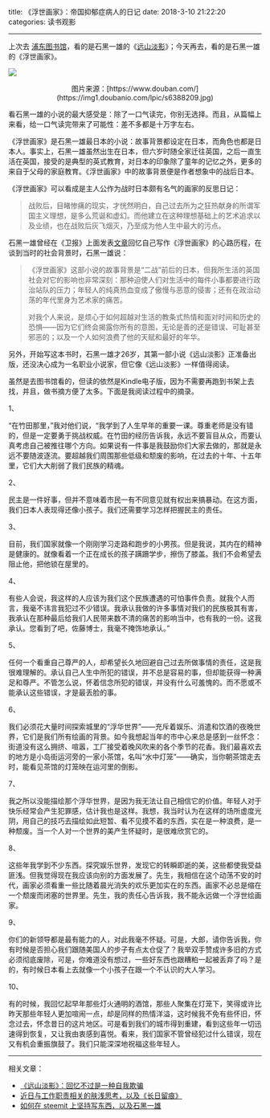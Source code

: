 title: 《浮世画家》：帝国抑郁症病人的日记
date: 2018-3-10 21:22:20
categories: 读书观影

---

上次去 [浦东图书馆](https://steemit.com/cn/@drunkevil/6hjbmy)，看的是石黑一雄的《[远山淡影](https://steemit.com/cn/@drunkevil/or-or)》；今天再去，看的是石黑一雄的《浮世画家》。

<!--more-->

![](https://img1.doubanio.com/lpic/s6388209.jpg)

<center>图片来源：[https://www.douban.com/](https://img1.doubanio.com/lpic/s6388209.jpg)</center>

看石黑一雄的小说的最大感受是：除了一口气读完，你别无选择。而且，从篇幅上来看，给一口气读完带来了可能性：差不多都是十万字左右。

《浮世画家》是石黑一雄最日本的小说：故事背景都设定在日本，而角色也都是日本人。事实上，石黑一雄虽然出生在日本，但六岁时随全家迁往英国，之后一直生活在英国，接受的是典型的英式教育，对日本的印象除了童年的记忆之外，更多的来自于父母的家庭教育。《浮世画家》中的故事背景便是作者想象中的战后日本。

《浮世画家》可以看成是主人公作为战时日本颇有名气的画家的反思日记：

> 战败后，目睹惨痛的现实，才恍然明白，自己过去所为之狂热献身的所谓军国主义理想，是多么荒诞和虚幻。而他建立在这种理想基础上的艺术追求以及业绩，也在战败后灰飞烟灭，乃至成为他人生中最大的污点。

石黑一雄曾经在《卫报》上面发表[文章](http://www.thepaper.cn/newsDetail_forward_1816456)回忆自己写作《浮世画家》的心路历程，在谈到当时的社会背景时，石黑一雄说：

> 《浮世画家》这部小说的故事背景是“二战”前后的日本，但我所生活的英国社会对它的影响也非常深刻：那种迫使人们对生活中的每件小事都要进行政治站队的压力；年轻人的纯真热血变成了傲慢与恶意的侵害；还有在政治动荡的年代里身为艺术家的痛苦。
>
> 对我个人来说，是烦心于如何超越对生活的教条式热情和面对时间和历史的恐惧——因为它们终会揭露你所有的意图，无论是善的还是错误、可耻甚至邪恶的；以及一个人如何浪费了他的天赋和最好的年华。

另外，开始写这本书时，石黑一雄才26岁，其第一部小说《远山淡影》正准备出版，还没决心成为一名职业小说家，但它像《远山淡影》一样值得阅读。

虽然是去图书馆看的，但读的依然是Kindle电子版，因为不需要再跑到书架上去找，并且，做书摘方便了太多。下面是我阅读过程中的摘录。

1、

“在竹田那里，”我对他们说，“我学到了人生早年的重要一课。尊重老师是没有错的，但是一定要勇于挑战权威。在竹田的经历告诉我，永远不要盲目从众，而要认真考虑自己被推往哪个方向。如果说有一件事是我鼓励你们大家去做的，那就是永远不要随波逐流。要超越我们周围那些低级和颓废的影响，在过去的十年、十五年里，它们大大削弱了我们民族的精魂。

2、

民主是一件好事，但并不意味着市民一有不同意见就有权出来搞暴动。在这方面，我们日本人表现得还像小孩子。我们还需要学习怎样把握民主的责任。

3、

目前，我们国家就像一个刚刚学习走路和跑步的小男孩。但是我说，其内在的精神是健康的。就像看着一个正在成长的孩子蹒跚学步，擦伤了膝盖。我们不会希望去阻止他，把他锁在屋里的。

4、

有些人会说，我这样的人应该为我们这个民族遭遇的可怕事件负责。就我个人而言，我毫不讳言我犯过不少错误。我承认我做的许多事情对我们的民族极其有害，我承认在那种最后给我们人民带来数不清的痛苦的影响当中，也有我的一份。这我承认。您看到了吧，佐藤博士，我毫不掩饰地承认。”

5、

任何一个看重自己尊严的人，却希望长久地回避自己过去所做事情的责任，这是我很难理解的。承认自己人生中所犯的错误，并不总是容易的事，但却能获得一种满足和尊严。不管怎么说，怀着信念所犯的错误，并没有什么可羞愧的。而不愿或不能承认这些错误，才是最丢脸的事。

6、

我们必须花大量时间探索城里的“浮华世界”——充斥着娱乐、消遣和饮酒的夜晚世界，它们是我们所有绘画的背景。如今我想起当年的市中心来总是感到一丝怀念：街道没有这么拥挤、喧嚣，工厂接受着晚风吹来的各个季节的花香。我们最喜欢去的地方是小岛街运河旁的一家小茶馆，名叫“水中灯笼”——确实，当你朝茶馆走去时，能看见茶馆的灯笼映在运河里的倒影。

7、

我之所以没能描绘那个浮华世界，是因为我无法让自己相信它的价值。年轻人对于快乐经常会产生犯罪感，估计我也是这样。我想，我当时认为在这样的场所虚度光阴，用自己的技巧去描绘如此短暂、看不见摸不着的东西，实在是一种浪费，是一种颓废。当一个人对一个世界的美产生怀疑时，是很难欣赏它的。

8、

这些年我学到不少东西。探究娱乐世界，发现它的转瞬即逝的美，这些都使我受益匪浅。但我觉得现在我应该向别的方面发展了。先生，我相信在这个动荡不安的时代，画家必须看重一些比随着晨光消失的欢乐更加实在的东西。画家不必总是缩在一个颓废而闭塞的世界里。先生，我的责任心告诉我，我不能永远做一个浮世绘画家。

9、

你们的新领导都是最有能力的人，对此我毫不怀疑。可是，大郎，请你告诉我，你有时候是否担心我们跟随美国人的步子有点太仓促了？我举双手赞成许多旧的方式必须彻底废除，可是，你难道没有想过，一些好东西也跟糟粕一起被丢弃了吗？是的，有时候日本看上去就像一个小孩子在跟一个不认识的大人学习。

10、

有的时候，我回忆起早年那些灯火通明的酒馆，那些人聚集在灯笼下，笑得或许比昨天那些年轻人更加喧闹一点，却是同样的热情洋溢，这时候我不免有些怀旧，怀念过去，怀念昔日的这片地区。可是看到我们的城市得到重建，看到这些年一切迅速得到恢复，又让我由衷感到喜悦。看来，我们国家不管曾经犯过什么错误，现在又有机会重振旗鼓了。我们只能深深地祝福这些年轻人。

--------
相关文章：

- [《远山淡影》：回忆不过是一种自我欺骗](https://steemit.com/cn/@drunkevil/or-or)
- [近日与工作职责相关的肤浅思考，以及《长日留痕》](https://steemit.com/cn/@drunkevil/5thq5t)
- [如何在 steemit 上坚持写东西，以及石黑一雄](https://steemit.com/cn/@drunkevil/5k2qfq-steemit)